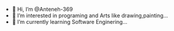 - 👋 Hi, I’m @Anteneh-369
- 👀 I’m interested in programing and Arts like drawing,painting...
- 🌱 I’m currently learning Software Enginering...


<!---
Anteneh-369/Anteneh-369 is a ✨ special ✨ repository because its `README.md` (this file) appears on your GitHub profile.
You can click the Preview link to take a look at your changes.
--->

